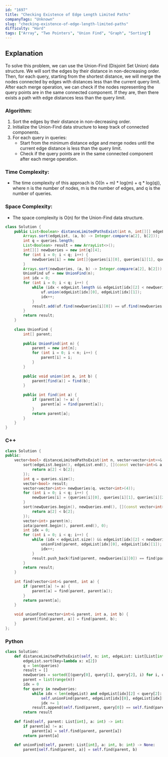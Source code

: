 ```yaml
---
id: "1697"
title: "Checking Existence of Edge Length Limited Paths"
companyTags: "Unknown"
slug: "checking-existence-of-edge-length-limited-paths"
difficulty: "Hard"
tags: ["Array", "Two Pointers", "Union Find", "Graph", "Sorting"]
---
```


## Explanation
To solve this problem, we can use the Union-Find (Disjoint Set Union) data structure. We will sort the edges by their distance in non-decreasing order. Then, for each query, starting from the shortest distance, we will merge the nodes connected by edges with distances less than the current query limit. After each merge operation, we can check if the nodes representing the query points are in the same connected component. If they are, then there exists a path with edge distances less than the query limit.

### Algorithm:
1. Sort the edges by their distance in non-decreasing order.
2. Initialize the Union-Find data structure to keep track of connected components.
3. For each query in queries:
   - Start from the minimum distance edge and merge nodes until the current edge distance is less than the query limit.
   - Check if the query points are in the same connected component after each merge operation.

### Time Complexity:
- The time complexity of this approach is O((n + m) * log(m) + q * log(q)), where n is the number of nodes, m is the number of edges, and q is the number of queries.

### Space Complexity:
- The space complexity is O(n) for the Union-Find data structure.
```java
class Solution {
    public List<Boolean> distanceLimitedPathsExist(int n, int[][] edgeList, int[][] queries) {
        Arrays.sort(edgeList, (a, b) -> Integer.compare(a[2], b[2]));
        int q = queries.length;
        List<Boolean> result = new ArrayList<>();
        int[][] newQueries = new int[q][4];
        for (int i = 0; i < q; i++) {
            newQueries[i] = new int[]{queries[i][0], queries[i][1], queries[i][2], i};
        }
        Arrays.sort(newQueries, (a, b) -> Integer.compare(a[2], b[2]));
        UnionFind uf = new UnionFind(n);
        int idx = 0;
        for (int i = 0; i < q; i++) {
            while (idx < edgeList.length && edgeList[idx][2] < newQueries[i][2]) {
                uf.union(edgeList[idx][0], edgeList[idx][1]);
                idx++;
            }
            result.add(uf.find(newQueries[i][0]) == uf.find(newQueries[i][1]));
        }
        return result;
    }
    
    class UnionFind {
        int[] parent;
        
        public UnionFind(int n) {
            parent = new int[n];
            for (int i = 0; i < n; i++) {
                parent[i] = i;
            }
        }
        
        public void union(int a, int b) {
            parent[find(a)] = find(b);
        }
        
        public int find(int a) {
            if (parent[a] != a) {
                parent[a] = find(parent[a]);
            }
            return parent[a];
        }
    }
}
```

### C++
```cpp
class Solution {
public:
    vector<bool> distanceLimitedPathsExist(int n, vector<vector<int>>& edgeList, vector<vector<int>>& queries) {
        sort(edgeList.begin(), edgeList.end(), [](const vector<int>& a, const vector<int>& b) {
            return a[2] < b[2];
        });
        int q = queries.size();
        vector<bool> result;
        vector<vector<int>> newQueries(q, vector<int>(4));
        for (int i = 0; i < q; i++) {
            newQueries[i] = {queries[i][0], queries[i][1], queries[i][2], i};
        }
        sort(newQueries.begin(), newQueries.end(), [](const vector<int>& a, const vector<int>& b) {
            return a[2] < b[2];
        });
        vector<int> parent(n);
        iota(parent.begin(), parent.end(), 0);
        int idx = 0;
        for (int i = 0; i < q; i++) {
            while (idx < edgeList.size() && edgeList[idx][2] < newQueries[i][2]) {
                unionFind(parent, edgeList[idx][0], edgeList[idx][1]);
                idx++;
            }
            result.push_back(find(parent, newQueries[i][0]) == find(parent, newQueries[i][1]));
        }
        return result;
    }
    
    int find(vector<int>& parent, int a) {
        if (parent[a] != a) {
            parent[a] = find(parent, parent[a]);
        }
        return parent[a];
    }
    
    void unionFind(vector<int>& parent, int a, int b) {
        parent[find(parent, a)] = find(parent, b);
    }
};
```

### Python
```python
class Solution:
    def distanceLimitedPathsExist(self, n: int, edgeList: List[List[int]], queries: List[List[int]]) -> List[bool]:
        edgeList.sort(key=lambda x: x[2])
        q = len(queries)
        result = []
        newQueries = sorted([(query[0], query[1], query[2], i) for i, query in enumerate(queries)], key=lambda x: x[2])
        parent = list(range(n))
        idx = 0
        for query in newQueries:
            while idx < len(edgeList) and edgeList[idx][2] < query[2]:
                self.unionFind(parent, edgeList[idx][0], edgeList[idx][1])
                idx += 1
            result.append(self.find(parent, query[0]) == self.find(parent, query[1]))
        return result
    
    def find(self, parent: List[int], a: int) -> int:
        if parent[a] != a:
            parent[a] = self.find(parent, parent[a])
        return parent[a]
    
    def unionFind(self, parent: List[int], a: int, b: int) -> None:
        parent[self.find(parent, a)] = self.find(parent, b)
```
